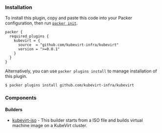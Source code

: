 <!--
  Include a short overview about the plugin.

  This document is a great location for creating a table of contents for each
  of the components the plugin may provide. This document should load automatically
  when navigating to the docs directory for a plugin.

-->

### Installation

To install this plugin, copy and paste this code into your Packer configuration, then run [`packer init`](https://www.packer.io/docs/commands/init).

```hcl
packer {
  required_plugins {
    kubevirt = {
      source  = "github.com/kubevirt-infra/kubevirt"
      version = ">=0.0.1"
    }
  }
}
```

Alternatively, you can use `packer plugins install` to manage installation of this plugin.

```sh
$ packer plugins install github.com/kubevirt-infra/kubevirt
```

### Components

#### Builders

- [kubevirt-iso](/packer/integrations/kubevirt-infra/kubevirt/latest/components/builder/kubevirt-iso) - This builder starts from a ISO file and builds virtual machine image on a KubeVirt cluster.
